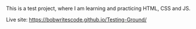 This is a test project, where I am learning and practicing HTML, CSS and JS.

Live site: https://bobwritescode.github.io/Testing-Ground/